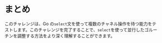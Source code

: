 # まとめ

このチャレンジは、Go の`select`文を使って複数のチャネル操作を待つ能力をテストします。このチャレンジを完了することで、`select`を使って並行したゴルーチンを調整する方法をより深く理解することができます。
